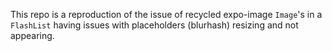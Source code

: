 This repo is a reproduction of the issue of recycled expo-image `Image`'s in a `FlashList` having issues with placeholders (blurhash) resizing and not appearing.
